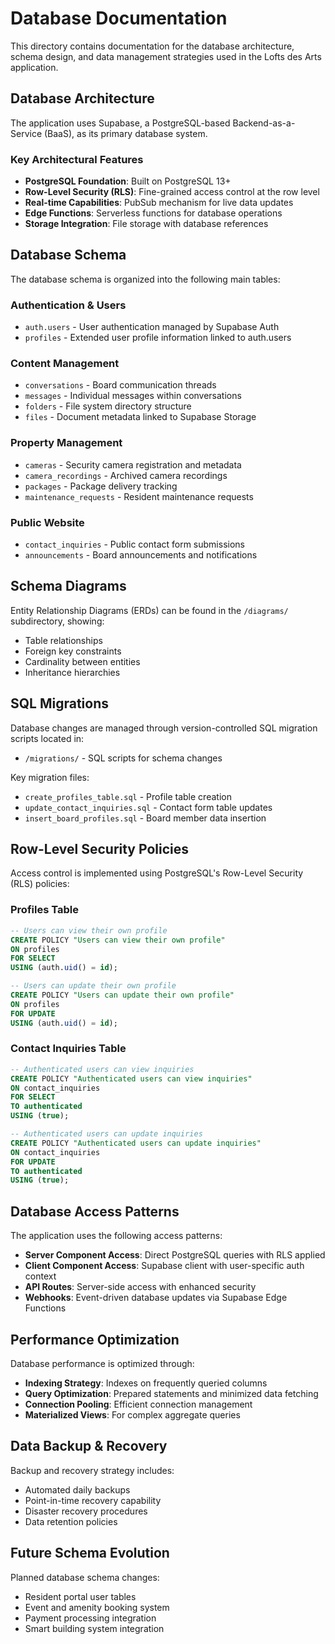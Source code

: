 # Database Documentation

This directory contains documentation for the database architecture, schema design, and data management strategies used in the Lofts des Arts application.

## Database Architecture

The application uses Supabase, a PostgreSQL-based Backend-as-a-Service (BaaS), as its primary database system.

### Key Architectural Features

- **PostgreSQL Foundation**: Built on PostgreSQL 13+
- **Row-Level Security (RLS)**: Fine-grained access control at the row level
- **Real-time Capabilities**: PubSub mechanism for live data updates
- **Edge Functions**: Serverless functions for database operations
- **Storage Integration**: File storage with database references

## Database Schema

The database schema is organized into the following main tables:

### Authentication & Users

- `auth.users` - User authentication managed by Supabase Auth
- `profiles` - Extended user profile information linked to auth.users

### Content Management

- `conversations` - Board communication threads
- `messages` - Individual messages within conversations
- `folders` - File system directory structure
- `files` - Document metadata linked to Supabase Storage

### Property Management

- `cameras` - Security camera registration and metadata
- `camera_recordings` - Archived camera recordings
- `packages` - Package delivery tracking
- `maintenance_requests` - Resident maintenance requests

### Public Website

- `contact_inquiries` - Public contact form submissions
- `announcements` - Board announcements and notifications

## Schema Diagrams

Entity Relationship Diagrams (ERDs) can be found in the `/diagrams/` subdirectory, showing:

- Table relationships
- Foreign key constraints
- Cardinality between entities
- Inheritance hierarchies

## SQL Migrations

Database changes are managed through version-controlled SQL migration scripts located in:

- `/migrations/` - SQL scripts for schema changes

Key migration files:

- `create_profiles_table.sql` - Profile table creation
- `update_contact_inquiries.sql` - Contact form table updates
- `insert_board_profiles.sql` - Board member data insertion

## Row-Level Security Policies

Access control is implemented using PostgreSQL's Row-Level Security (RLS) policies:

### Profiles Table

```sql
-- Users can view their own profile
CREATE POLICY "Users can view their own profile" 
ON profiles 
FOR SELECT 
USING (auth.uid() = id);

-- Users can update their own profile
CREATE POLICY "Users can update their own profile" 
ON profiles 
FOR UPDATE 
USING (auth.uid() = id);
```

### Contact Inquiries Table

```sql
-- Authenticated users can view inquiries
CREATE POLICY "Authenticated users can view inquiries" 
ON contact_inquiries 
FOR SELECT 
TO authenticated 
USING (true);

-- Authenticated users can update inquiries
CREATE POLICY "Authenticated users can update inquiries" 
ON contact_inquiries 
FOR UPDATE
TO authenticated 
USING (true);
```

## Database Access Patterns

The application uses the following access patterns:

- **Server Component Access**: Direct PostgreSQL queries with RLS applied
- **Client Component Access**: Supabase client with user-specific auth context
- **API Routes**: Server-side access with enhanced security
- **Webhooks**: Event-driven database updates via Supabase Edge Functions

## Performance Optimization

Database performance is optimized through:

- **Indexing Strategy**: Indexes on frequently queried columns
- **Query Optimization**: Prepared statements and minimized data fetching
- **Connection Pooling**: Efficient connection management
- **Materialized Views**: For complex aggregate queries

## Data Backup & Recovery

Backup and recovery strategy includes:

- Automated daily backups
- Point-in-time recovery capability
- Disaster recovery procedures
- Data retention policies

## Future Schema Evolution

Planned database schema changes:

- Resident portal user tables
- Event and amenity booking system
- Payment processing integration
- Smart building system integration 